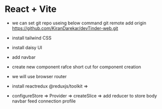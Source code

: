 # React + Vite

- we can set git repo useing below command 
git remote add origin https://github.com/KiranDarekar/devTinder-web.git

- install tailwind CSS
- install daisy UI 
- add navbar
- create new component rafce  short cut for component creation
- we will use browser router

- install reactredux  @reduxjs/toolkit => 
- configureStore => Provider => createSlice  => add reducer to store 
body 
 navbar
 feed
 connection
 profile